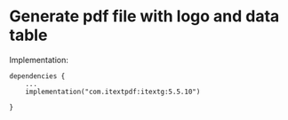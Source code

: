 # Generate pdf file with logo and data table

Implementation: 


    dependencies {
        ...
        implementation("com.itextpdf:itextg:5.5.10")

    }
